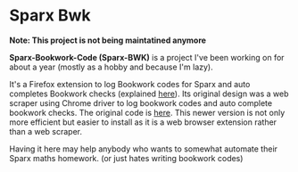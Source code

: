 # Sparx Bwk
**Note: This project is not being maintatined anymore**

**Sparx-Bookwork-Code (Sparx-BWK)** is a project I've been working on for about a year (mostly as a hobby and because I'm lazy).

It's a Firefox extension to log Bookwork codes for Sparx and auto completes Bookwork checks (explained [here](https://support.sparx.co.uk/docs/what-are-bookwork-checks)). Its original design was a web scraper using Chrome driver to log bookwork codes and auto complete bookwork checks. The original code is [here](https://github.com/Gwyd0/Sparx-bwk). This newer version is not only more efficient but easier to install as it is a web browser extension rather than a web scraper.

Having it here may help anybody who wants to somewhat automate their Sparx maths homework. (or just hates writing bookwork codes)
